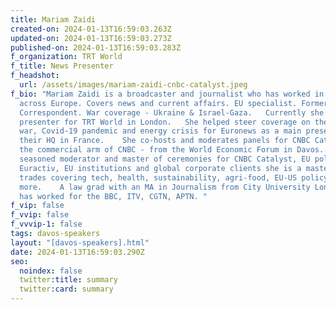 ```yaml
---
title: Mariam Zaidi
created-on: 2024-01-13T16:59:03.263Z
updated-on: 2024-01-13T16:59:03.273Z
published-on: 2024-01-13T16:59:03.283Z
f_organization: TRT World
f_title: News Presenter
f_headshot:
  url: /assets/images/mariam-zaidi-cnbc-catalyst.jpeg
f_bio: "Mariam Zaidi is a broadcaster and journalist who has worked in Asia and
  across Europe. Covers news and current affairs. EU specialist. Former Brexit
  Correspondent. War coverage - Ukraine & Israel-Gaza.   Currently she is a news
  presenter for TRT World in London.   She helped steer coverage on the Ukraine
  war, Covid-19 pandemic and energy crisis for Euronews as a main presenter from
  their HQ in France.    She co-hosts and moderates panels for CNBC Catalyst -
  the commercial arm of CNBC - from the World Economic Forum in Davos.   As a
  seasoned moderator and master of ceremonies for CNBC Catalyst, EU policy based
  Euractiv, EU institutions and global corporate clients she is a master of many
  trades covering tech, health, sustainability, agri-food, EU-US policy and
  more.    A law grad with an MA in Journalism from City University London, she
  has worked for the BBC, ITV, CGTN, APTN. "
f_vip: false
f_vvip: false
f_vvvip-1: false
tags: davos-speakers
layout: "[davos-speakers].html"
date: 2024-01-13T16:59:03.290Z
seo:
  noindex: false
  twitter:title: summary
  twitter:card: summary
---
```

